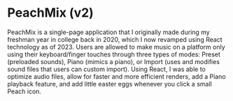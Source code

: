 # PeachMix (v2)

PeachMix is a single-page application that I originally made during my freshman year in college back in 2020, which I now revamped using React technology as of 2023. Users are allowed to make music on a platform only using their keyboard/finger touches through three types of modes: Preset (preloaded sounds), Piano (mimics a piano), or Import (uses and modifies sound files that users can custom import). Using React, I was able to optimize audio files, allow for faster and more efficient renders, add a Piano playback feature, and add little easter eggs whenever you click a small Peach icon.
